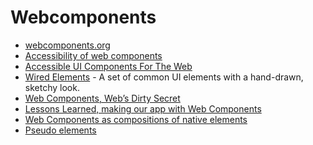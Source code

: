 Webcomponents
====================

- [webcomponents.org](https://www.webcomponents.org)
- [Accessibility of web components](http://marcysutton.github.io/accessibility-of-web-components/slides.html#/slide1)
- [Accessible UI Components For The Web](https://medium.com/@addyosmani/accessible-ui-components-for-the-web-39e727101a67)
- [Wired Elements](https://wiredjs.com/) - A set of common UI elements with a hand-drawn, sketchy look.
- [Web Components, Web’s Dirty Secret](https://codeburst.io/web-components-webs-dirty-secret-903cc85847dd)
- [Lessons Learned, making our app with Web Components](https://medium.com/samsung-internet-dev/lessons-learned-making-our-app-with-web-components-bf55379cfcda)
- [Web Components as compositions of native elements](https://hiddedevries.nl/en/blog/2017-10-19-web-components-as-compositions-of-native-elements)
- [Pseudo elements](https://gist.github.com/webtobesocial/aefd6e25064c08e0cc9a)
